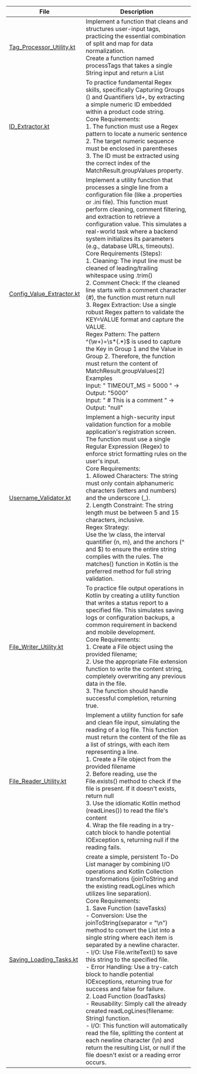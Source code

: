 | File                                                   | Description                                                                                                                                                                                                                                                                                                                                                                                                                                                                                                                                                                                                                                                                                                                                                                                                                                                                                                                                                                                                                                     |
|--------------------------------------------------------|-------------------------------------------------------------------------------------------------------------------------------------------------------------------------------------------------------------------------------------------------------------------------------------------------------------------------------------------------------------------------------------------------------------------------------------------------------------------------------------------------------------------------------------------------------------------------------------------------------------------------------------------------------------------------------------------------------------------------------------------------------------------------------------------------------------------------------------------------------------------------------------------------------------------------------------------------------------------------------------------------------------------------------------------------|
| [Tag_Processor_Utility.kt](Tag_Processor_Utility.kt)   | Implement a function that cleans and structures user-input tags, practicing the essential combination of split and map for data normalization. <br/>Create a function named processTags that takes a single String input and return a List<String>                                                                                                                                                                                                                                                                                                                                                                                                                                                                                                                                                                                                                                                                                                                                                                                              |
| [ID_Extractor.kt](ID_Extractor.kt)                     | To practice fundamental Regex skills, specifically Capturing Groups () and Quantifiers \d+, by extracting a simple numeric ID embedded within a product code string. <br/>Core Requirements: <br/>1. The function must use a Regex pattern to locate a numeric sentence <br/>2. The target numeric sequence must be enclosed in parentheses <br/>3. The ID must be extracted using the correct index of the MatchResult.groupValues property.                                                                                                                                                                                                                                                                                                                                                                                                                                                                                                                                                                                                   |
| [Config_Value_Extractor.kt](Config_Value_Extractor.kt) | Implement a utility function that processes a single line from a configuration file (like a .properties or .ini file). This function must perform cleaning, comment filtering, and extraction to retrieve a configuration value. This simulates a real-world task where a backend system initializes its parameters (e.g., database URLs, timeouts). <br/>Core Requirements (Steps): <br/>1. Cleaning: The input line must be cleaned of leading/trailing whitespace using .trim() <br/>2. Comment Check: If the cleaned line starts with a comment character (#), the function must return null <br/>3. Regex Extraction: Use a single robust Regex pattern to validate the KEY=VALUE format and capture the VALUE. <br/>Regex Pattern: The pattern ^(\w+)=\s*(.*)$ is used to capture the Key in Group 1 and the Value in Group 2. Therefore, the function must return the content of MatchResult.groupValues[2] <br/>Examples <br/>Input: "   TIMEOUT_MS  =  5000  " -> Output: "5000" <br/>Input: " # This is a comment " -> Output: "null" |
| [Username_Validator.kt](Username_Validator.kt)         | Implement a high-security input validation function for a mobile application's registration screen. The function must use a single Regular Expression (Regex) to enforce strict formatting rules on the user's input. <br/>Core Requirements: <br/>1. Allowed Characters: The string must only contain alphanumeric characters (letters and numbers) and the underscore (_). <br/>2. Length Constraint: The string length must be between 5 and 15 characters, inclusive. <br/>Regex Strategy: <br/>Use the \w class, the interval quantifier {n, m}, and the anchors (^ and $) to ensure the entire string complies with the rules. The matches() function in Kotlin is the preferred method for full string validation.                                                                                                                                                                                                                                                                                                                       |
| [File_Writer_Utility.kt](File_Writer_Utility.kt)       | To practice file output operations in Kotlin by creating a utility function that writes a status report to a specified file. This simulates saving logs or configuration backups, a common requirement in backend and mobile development. <br/>Core Requirements: <br/>1. Create a File object using the provided filename; <br/>2. Use the appropriate File extension function to write the content string, completely overwriting any previous data in the file. <br/>3. The function should handle successful completion, returning true.                                                                                                                                                                                                                                                                                                                                                                                                                                                                                                    |
| [File_Reader_Utility.kt](File_Reader_Utility.kt)       | Implement a utility function for safe and clean file input, simulating the reading of a log file. This function must return the content of the file as a list of strings, with each item representing a line. <br/>1. Create a File object from the provided filename <br/>2. Before reading, use the File.exists() method to check if the file is present. If it doesn't exists, return null <br/>3. Use the idiomatic Kotlin method (readLines()) to read the file's content <br/>4. Wrap the file reading in a try-catch block to handle potential IOException s, returning null if the reading fails.                                                                                                                                                                                                                                                                                                                                                                                                                                       |
| [Saving_Loading_Tasks.kt](Saving_Loading_Tasks.kt)     | create a simple, persistent To-Do List manager by combining I/O operations and Kotlin Collection transformations (joinToString and the existing readLogLines which utilizes line separation). <br/>Core Requirements: <br/>1. Save Function (saveTasks) <br/>- Conversion: Use the joinToString(separator = "\n") method to convert the List<String> into a single string where each item is separated by a newline character. <br/>- I/O: Use File.writeText() to save this string to the specified file. <br/>- Error Handling: Use a try-catch block to handle potential IOExceptions, returning true for success and false for failure. <br/>2. Load Function (loadTasks) <br/>- Reusability: Simply call the already created readLogLines(filename: String) function. <br/>- I/O: This function will automatically read the file, splitting the content at each newline character (\n) and return the resulting List<String>, or null if the file doesn't exist or a reading error occurs.                                                 |